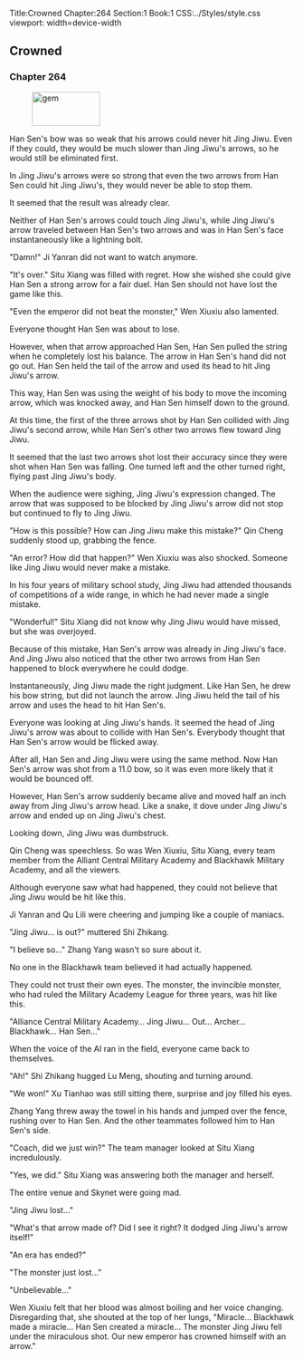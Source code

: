 Title:Crowned 
Chapter:264 
Section:1 
Book:1 
CSS:../Styles/style.css 
viewport: width=device-width
  
## Crowned
### Chapter 264
  
<figure>
	<img src="../Images/gem.gif" alt="gem" id="gem" width="120" height="60" />
</figure>
  

  
Han Sen's bow was so weak that his arrows could never hit Jing Jiwu. Even if they could, they would be much slower than Jing Jiwu's arrows, so he would still be eliminated first.

In Jing Jiwu's arrows were so strong that even the two arrows from Han Sen could hit Jing Jiwu's, they would never be able to stop them.

It seemed that the result was already clear.

Neither of Han Sen's arrows could touch Jing Jiwu's, while Jing Jiwu's arrow traveled between Han Sen's two arrows and was in Han Sen's face instantaneously like a lightning bolt.

"Damn!" Ji Yanran did not want to watch anymore.

"It's over." Situ Xiang was filled with regret. How she wished she could give Han Sen a strong arrow for a fair duel. Han Sen should not have lost the game like this.

"Even the emperor did not beat the monster," Wen Xiuxiu also lamented.

Everyone thought Han Sen was about to lose.

However, when that arrow approached Han Sen, Han Sen pulled the string when he completely lost his balance. The arrow in Han Sen's hand did not go out. Han Sen held the tail of the arrow and used its head to hit Jing Jiwu's arrow.

This way, Han Sen was using the weight of his body to move the incoming arrow, which was knocked away, and Han Sen himself down to the ground.

At this time, the first of the three arrows shot by Han Sen collided with Jing Jiwu's second arrow, while Han Sen's other two arrows flew toward Jing Jiwu.

It seemed that the last two arrows shot lost their accuracy since they were shot when Han Sen was falling. One turned left and the other turned right, flying past Jing Jiwu's body.

When the audience were sighing, Jing Jiwu's expression changed. The arrow that was supposed to be blocked by Jing Jiwu's arrow did not stop but continued to fly to Jing Jiwu.

"How is this possible? How can Jing Jiwu make this mistake?" Qin Cheng suddenly stood up, grabbing the fence.

"An error? How did that happen?" Wen Xiuxiu was also shocked. Someone like Jing Jiwu would never make a mistake.

In his four years of military school study, Jing Jiwu had attended thousands of competitions of a wide range, in which he had never made a single mistake.

"Wonderful!" Situ Xiang did not know why Jing Jiwu would have missed, but she was overjoyed.

Because of this mistake, Han Sen's arrow was already in Jing Jiwu's face. And Jing Jiwu also noticed that the other two arrows from Han Sen happened to block everywhere he could dodge.

Instantaneously, Jing Jiwu made the right judgment. Like Han Sen, he drew his bow string, but did not launch the arrow. Jing Jiwu held the tail of his arrow and uses the head to hit Han Sen's.

Everyone was looking at Jing Jiwu's hands. It seemed the head of Jing Jiwu's arrow was about to collide with Han Sen's. Everybody thought that Han Sen's arrow would be flicked away.

After all, Han Sen and Jing Jiwu were using the same method. Now Han Sen's arrow was shot from a 11.0 bow, so it was even more likely that it would be bounced off.

However, Han Sen's arrow suddenly became alive and moved half an inch away from Jing Jiwu's arrow head. Like a snake, it dove under Jing Jiwu's arrow and ended up on Jing Jiwu's chest.

Looking down, Jing Jiwu was dumbstruck.

Qin Cheng was speechless. So was Wen Xiuxiu, Situ Xiang, every team member from the Alliant Central Military Academy and Blackhawk Military Academy, and all the viewers.

Although everyone saw what had happened, they could not believe that Jing Jiwu would be hit like this.

Ji Yanran and Qu Lili were cheering and jumping like a couple of maniacs.

"Jing Jiwu… is out?" muttered Shi Zhikang.

"I believe so…" Zhang Yang wasn't so sure about it.

No one in the Blackhawk team believed it had actually happened.

They could not trust their own eyes. The monster, the invincible monster, who had ruled the Military Academy League for three years, was hit like this.

"Alliance Central Military Academy… Jing Jiwu… Out… Archer… Blackhawk… Han Sen…"

When the voice of the AI ran in the field, everyone came back to themselves.

"Ah!" Shi Zhikang hugged Lu Meng, shouting and turning around.

"We won!" Xu Tianhao was still sitting there, surprise and joy filled his eyes.

Zhang Yang threw away the towel in his hands and jumped over the fence, rushing over to Han Sen. And the other teammates followed him to Han Sen's side.

"Coach, did we just win?" The team manager looked at Situ Xiang incredulously.

"Yes, we did." Situ Xiang was answering both the manager and herself.

The entire venue and Skynet were going mad.

"Jing Jiwu lost…"

"What's that arrow made of? Did I see it right? It dodged Jing Jiwu's arrow itself!"

"An era has ended?"

"The monster just lost…"

"Unbelievable…"

Wen Xiuxiu felt that her blood was almost boiling and her voice changing. Disregarding that, she shouted at the top of her lungs, "Miracle… Blackhawk made a miracle… Han Sen created a miracle… The monster Jing Jiwu fell under the miraculous shot. Our new emperor has crowned himself with an arrow."